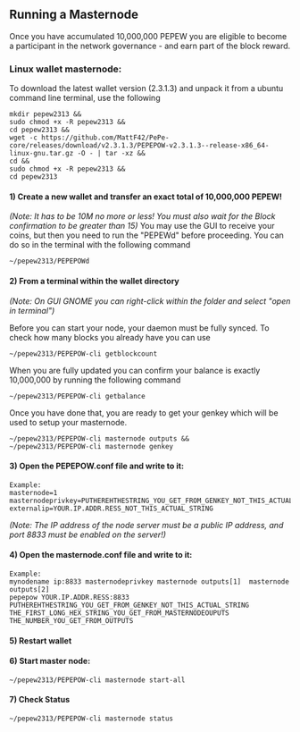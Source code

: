 ## Running a Masternode

Once you have accumulated 10,000,000 PEPEW you are eligible to become a participant in the network governance - and earn part of the block reward. 

### Linux wallet masternode:
To download the latest wallet version (2.3.1.3) and unpack it from a ubuntu command line terminal, use the following
```
mkdir pepew2313 &&
sudo chmod +x -R pepew2313 &&
cd pepew2313 &&
wget -c https://github.com/MattF42/PePe-core/releases/download/v2.3.1.3/PEPEPOW-v2.3.1.3--release-x86_64-linux-gnu.tar.gz -O - | tar -xz &&
cd &&
sudo chmod +x -R pepew2313 &&
cd pepew2313
```

#### **1) Create a new wallet and transfer an exact total of 10,000,000 PEPEW!**
*(Note: It has to be 10M no more or less! You must also wait for the Block confirmation to be greater than 15)*
You may use the GUI to receive your coins, but then you need to run the "PEPEWd" before proceeding. You can do so in the terminal with the following command
```
~/pepew2313/PEPEPOWd
```

#### **2) From a terminal within the wallet directory**
*(Note: On GUI GNOME you can right-click within the folder and select "open in terminal")*

Before you can start your node, your daemon must be fully synced. To check how many blocks you already have you can use 
```
~/pepew2313/PEPEPOW-cli getblockcount
```

When you are fully updated you can confirm your balance is exactly 10,000,000 by running the following command
```
~/pepew2313/PEPEPOW-cli getbalance
```

Once you have done that, you are ready to get your genkey which will be used to setup your masternode.
```
~/pepew2313/PEPEPOW-cli masternode outputs &&
~/pepew2313/PEPEPOW-cli masternode genkey
```

#### **3) Open the PEPEPOW.conf file and write to it:**
```
Example:
masternode=1
masternodeprivkey=PUTHEREHTHESTRING_YOU_GET_FROM_GENKEY_NOT_THIS_ACTUAL_STRING
externalip=YOUR.IP.ADDR.RESS_NOT_THIS_ACTUAL_STRING
```
*(Note: The IP address of the node server must be a public IP address, and port 8833 must be enabled on the server!)*

#### **4) Open the masternode.conf file and write to it:**
```
Example:
mynodename ip:8833 masternodeprivkey masternode outputs[1]  masternode outputs[2]
pepepow YOUR.IP.ADDR.RESS:8833 PUTHEREHTHESTRING_YOU_GET_FROM_GENKEY_NOT_THIS_ACTUAL_STRING THE_FIRST_LONG_HEX_STRING_YOU_GET_FROM_MASTERNODEOUPUTS  THE_NUMBER_YOU_GET_FROM_OUTPUTS
```

#### **5) Restart wallet**

#### **6) Start master node:**
```
~/pepew2313/PEPEPOW-cli masternode start-all
```

#### **7) Check Status**
```
~/pepew2313/PEPEPOW-cli masternode status
```
